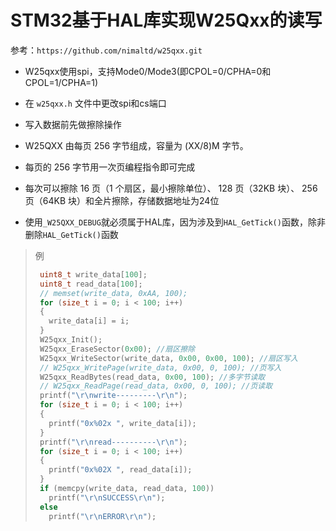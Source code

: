 # STM32基于HAL库实现W25Qxx的读写

参考：`https://github.com/nimaltd/w25qxx.git`

- W25qxx使用spi，支持Mode0/Mode3(即CPOL=0/CPHA=0和CPOL=1/CPHA=1)

- 在 `w25qxx.h` 文件中更改spi和cs端口

- 写入数据前先做擦除操作

- W25QXX 由每页 256 字节组成，容量为 (XX/8)M 字节。
- 每页的 256 字节用一次页编程指令即可完成
- 每次可以擦除 16 页（1 个扇区，最小擦除单位）、 128 页（32KB 块）、 256 页（64KB 块）和全片擦除，存储数据地址为24位

- 使用`_W25QXX_DEBUG`就必须属于HAL库，因为涉及到`HAL_GetTick()`函数，除非删除`HAL_GetTick()`函数

> 例
> ```C
>  uint8_t write_data[100];
>  uint8_t read_data[100];
>  // memset(write_data, 0xAA, 100);
>  for (size_t i = 0; i < 100; i++)
>  {
>    write_data[i] = i;
>  }
>  W25qxx_Init();
>  W25qxx_EraseSector(0x00); //扇区擦除
>  W25qxx_WriteSector(write_data, 0x00, 0x00, 100); //扇区写入
>  // W25qxx_WritePage(write_data, 0x00, 0, 100); //页写入
>  W25qxx_ReadBytes(read_data, 0x00, 100); //多字节读取
>  // W25qxx_ReadPage(read_data, 0x00, 0, 100); //页读取
>  printf("\r\nwrite---------\r\n");
>  for (size_t i = 0; i < 100; i++)
>  {
>    printf("0x%02x ", write_data[i]);
>  }
>  printf("\r\nread----------\r\n");
>  for (size_t i = 0; i < 100; i++)
>  {
>    printf("0x%02X ", read_data[i]);
>  }
>  if (memcpy(write_data, read_data, 100))
>    printf("\r\nSUCCESS\r\n");
>  else
>    printf("\r\nERROR\r\n");
> ```
